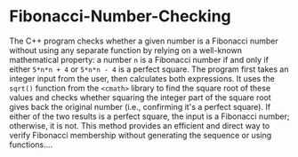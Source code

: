 ﻿# Fibonacci-Number-Checking

The C++ program checks whether a given number is a Fibonacci number without using any separate function by relying on a well-known mathematical property: a number `n` is a Fibonacci number if and only if either `5*n*n + 4` or `5*n*n - 4` is a perfect square. The program first takes an integer input from the user, then calculates both expressions. It uses the `sqrt()` function from the `<cmath>` library to find the square root of these values and checks whether squaring the integer part of the square root gives back the original number (i.e., confirming it's a perfect square). If either of the two results is a perfect square, the input is a Fibonacci number; otherwise, it is not. This method provides an efficient and direct way to verify Fibonacci membership without generating the sequence or using functions....
